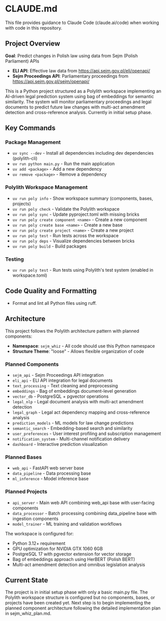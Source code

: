 # CLAUDE.md

This file provides guidance to Claude Code (claude.ai/code) when working with code in this repository.

## Project Overview

**Goal**: Predict changes in Polish law using data from Sejm (Polish Parliament) APIs
- **ELI API**: Effective law data from https://api.sejm.gov.pl/eli/openapi/
- **Sejm Proceedings API**: Parliamentary proceedings from https://api.sejm.gov.pl/sejm/openapi/

This is a Python project structured as a Polylith workspace implementing an AI-driven legal prediction system using bag of embeddings for semantic similarity. The system will monitor parliamentary proceedings and legal documents to predict future law changes with multi-act amendment detection and cross-reference analysis. Currently in initial setup phase.

## Key Commands

### Package Management
- `uv sync --dev` - Install all dependencies including dev dependencies (polylith-cli)
- `uv run python main.py` - Run the main application
- `uv add <package>` - Add a new dependency
- `uv remove <package>` - Remove a dependency

### Polylith Workspace Management
- `uv run poly info` - Show workspace summary (components, bases, projects)
- `uv run poly check` - Validate the Polylith workspace
- `uv run poly sync` - Update pyproject.toml with missing bricks
- `uv run poly create component <name>` - Create a new component
- `uv run poly create base <name>` - Create a new base
- `uv run poly create project <name>` - Create a new project
- `uv run poly test` - Run tests across the workspace
- `uv run poly deps` - Visualize dependencies between bricks
- `uv run poly build` - Build packages

### Testing
- `uv run poly test` - Run tests using Polylith's test system (enabled in workspace.toml)

## Code Quality and Formatting
- Format and lint all Python files using ruff.

## Architecture

This project follows the Polylith architecture pattern with planned components:

- **Namespace**: `sejm_whiz` - All code should use this Python namespace
- **Structure Theme**: "loose" - Allows flexible organization of code

### Planned Components
- `sejm_api` - Sejm Proceedings API integration
- `eli_api` - ELI API integration for legal documents
- `text_processing` - Text cleaning and preprocessing
- `embeddings` - Bag of embeddings document-level generation
- `vector_db` - PostgreSQL + pgvector operations
- `legal_nlp` - Legal document analysis with multi-act amendment detection
- `legal_graph` - Legal act dependency mapping and cross-reference analysis
- `prediction_models` - ML models for law change predictions
- `semantic_search` - Embedding-based search and similarity
- `user_preferences` - User interest profiling and subscription management
- `notification_system` - Multi-channel notification delivery
- `dashboard` - Interactive prediction visualization

### Planned Bases
- `web_api` - FastAPI web server base
- `data_pipeline` - Data processing base
- `ml_inference` - Model inference base

### Planned Projects
- `api_server` - Main web API combining web_api base with user-facing components
- `data_processor` - Batch processing combining data_pipeline base with ingestion components
- `model_trainer` - ML training and validation workflows

The workspace is configured for:
- Python 3.12+ requirement
- GPU optimization for NVIDIA GTX 1060 6GB
- PostgreSQL 17 with pgvector extension for vector storage
- Bag of embeddings approach using HerBERT (Polish BERT)
- Multi-act amendment detection and omnibus legislation analysis

## Current State

The project is in initial setup phase with only a basic main.py file. The Polylith workspace structure is configured but no components, bases, or projects have been created yet. Next step is to begin implementing the planned component architecture following the detailed implementation plan in sejm_whiz_plan.md.